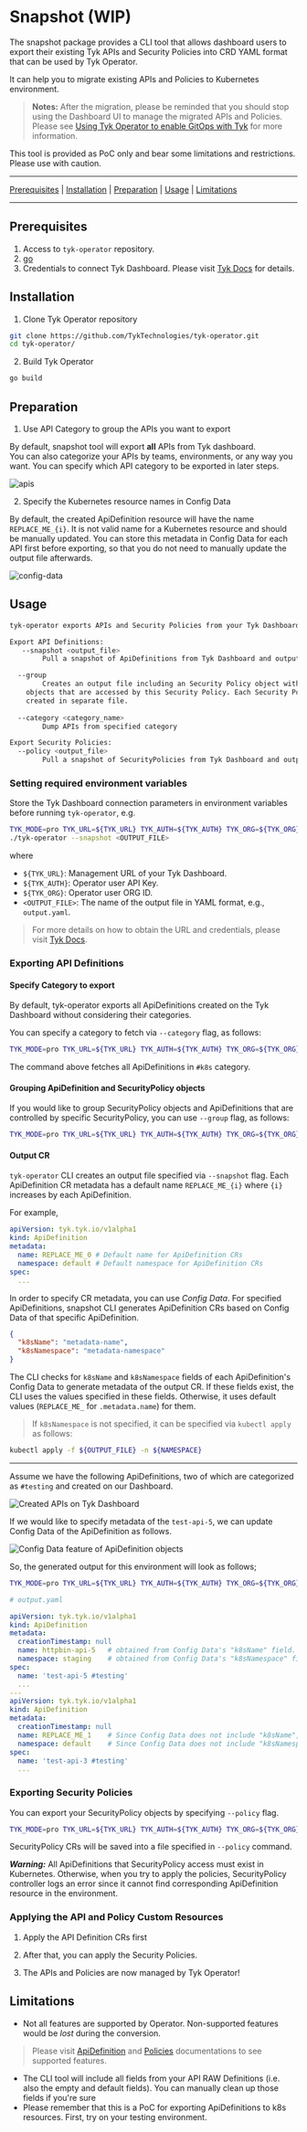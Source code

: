 # Snapshot (WIP)

The snapshot package provides a CLI tool that allows dashboard users to export their 
existing Tyk APIs and Security Policies into CRD YAML format that can be used by 
Tyk Operator. 

It can help you to migrate existing APIs and Policies to Kubernetes environment.

> **Notes:** After the migration, please be reminded that you should stop using 
the Dashboard UI to manage the migrated APIs and Policies. Please see 
[Using Tyk Operator to enable GitOps with Tyk](https://tyk.io/docs/getting-started/key-concepts/gitops-with-tyk/) 
for more information.

This tool is provided as PoC only and bear some limitations and restrictions. 
Please use with caution.

---

[Prerequisites](#prerequisites) | [Installation](#installation) | [Preparation](#preparation) | [Usage](#usage) | [Limitations](#limitations)

---

## Prerequisites

1. Access to `tyk-operator` repository.
2. [go](https://go.dev/doc/install)
3. Credentials to connect Tyk Dashboard. Please visit [Tyk Docs](https://tyk.io/docs/tyk-stack/tyk-operator/installing-tyk-operator/#tyk-self-managed-hybrid) for details.

## Installation

1. Clone Tyk Operator repository
```bash
git clone https://github.com/TykTechnologies/tyk-operator.git
cd tyk-operator/
```

2. Build Tyk Operator
```bash
go build
```

## Preparation
1. Use API Category to group the APIs you want to export

By default, snapshot tool will export **all** APIs from Tyk dashboard.   
You can also categorize your APIs by teams, environments, or any way you want. 
You can specify which API category to be exported in later steps.

![apis](./img/apis.png)

2. Specify the Kubernetes resource names in Config Data

By default, the created ApiDefinition resource will have the name `REPLACE_ME_{i}`. 
It is not valid name for a Kubernetes resource and should be manually updated. 
You can store this metadata in Config Data for each API first before exporting, 
so that you do not need to manually update the output file afterwards.

![config-data](./img/config-data.png)

## Usage
```bash
tyk-operator exports APIs and Security Policies from your Tyk Dashboard to Custom Resource that can be used with Tyk Operator

Export API Definitions:
   --snapshot <output_file>
    	Pull a snapshot of ApiDefinitions from Tyk Dashboard and output as CR

  --group
    	Creates an output file including an Security Policy object with ApiDefinition 
    objects that are accessed by this Security Policy. Each Security Policy is 
    created in separate file.
 
  --category <category_name>
    	Dump APIs from specified category

Export Security Policies:
  --policy <output_file>
    	Pull a snapshot of SecurityPolicies from Tyk Dashboard and output as CR
```

### Setting required environment variables

Store the Tyk Dashboard connection parameters in environment variables before running 
`tyk-operator`, e.g.

```bash
TYK_MODE=pro TYK_URL=${TYK_URL} TYK_AUTH=${TYK_AUTH} TYK_ORG=${TYK_ORG} \
./tyk-operator --snapshot <OUTPUT_FILE>
```

where
- `${TYK_URL}`: Management URL of your Tyk Dashboard.
- `${TYK_AUTH}`: Operator user API Key.
- `${TYK_ORG}`: Operator user ORG ID.
- `<OUTPUT_FILE>`: The name of the output file in YAML format, e.g., `output.yaml`.

> For more details on how to obtain the URL and credentials, please visit [Tyk Docs](https://tyk.io/docs/tyk-stack/tyk-operator/installing-tyk-operator/#tyk-self-managed-hybrid).

### Exporting API Definitions

#### Specify Category to export

By default, tyk-operator exports all ApiDefinitions created on the Tyk Dashboard
without considering their categories. 

You can specify a category to fetch via `--category` flag, as follows:
```bash
TYK_MODE=pro TYK_URL=${TYK_URL} TYK_AUTH=${TYK_AUTH} TYK_ORG=${TYK_ORG} ./tyk-operator --snapshot output.yaml --category k8s
```
The command above fetches all ApiDefinitions in `#k8s` category.

#### Grouping ApiDefinition and SecurityPolicy objects

If you would like to group SecurityPolicy objects and ApiDefinitions that are controlled
by specific SecurityPolicy, you can use `--group` flag, as follows:
```bash
TYK_MODE=pro TYK_URL=${TYK_URL} TYK_AUTH=${TYK_AUTH} TYK_ORG=${TYK_ORG} ./tyk-operator --group
```

#### Output CR

`tyk-operator` CLI creates an output file specified via `--snapshot` flag. Each 
ApiDefinition CR metadata has a default name  `REPLACE_ME_{i}` where `{i}` increases 
by each ApiDefinition.

For example,
```yaml
apiVersion: tyk.tyk.io/v1alpha1
kind: ApiDefinition
metadata:
  name: REPLACE_ME_0 # Default name for ApiDefinition CRs
  namespace: default # Default namespace for ApiDefinition CRs
spec:
  ...
```

In order to specify CR metadata, you can use *Config Data*. For specified ApiDefinitions,
snapshot CLI generates ApiDefinition CRs based on Config Data of that specific ApiDefinition.

```json
{
  "k8sName": "metadata-name",
  "k8sNamespace": "metadata-namespace"
}
```

The CLI checks for `k8sName` and `k8sNamespace` fields of each ApiDefinition's 
Config Data to generate metadata of the output CR. If these fields exist, the CLI 
uses the values specified in these fields. Otherwise, it uses default values 
(`REPLACE_ME_` for `.metadata.name`) for them.

> If `k8sNamespace` is not specified, it can be specified via `kubectl apply` as follows:
```bash
kubectl apply -f ${OUTPUT_FILE} -n ${NAMESPACE}
```

<hr/>

Assume we have the following ApiDefinitions, two of which are categorized as `#testing` 
and created on our Dashboard.

![Created APIs on Tyk Dashboard](./img/apis.png)

If we would like to specify metadata of the `test-api-5`, we can update Config Data
of the ApiDefinition as follows.

![Config Data feature of ApiDefinition objects](./img/config-data.png)

So, the generated output for this environment will look as follows;
```bash
TYK_MODE=pro TYK_URL=${TYK_URL} TYK_AUTH=${TYK_AUTH} TYK_ORG=${TYK_ORG} ./tyk-operator --snapshot output.yaml --category testing
```
```yaml
# output.yaml

apiVersion: tyk.tyk.io/v1alpha1
kind: ApiDefinition
metadata:
  creationTimestamp: null
  name: httpbin-api-5   # obtained from Config Data's "k8sName" field.
  namespace: staging    # obtained from Config Data's "k8sNamespace" field. 
spec:
  name: 'test-api-5 #testing'
  ...
---
apiVersion: tyk.tyk.io/v1alpha1
kind: ApiDefinition
metadata:
  creationTimestamp: null
  name: REPLACE_ME_1    # Since Config Data does not include "k8sName", default name is used.
  namespace: default    # Since Config Data does not include "k8sNamespace", default namespace is used.
spec:
  name: 'test-api-3 #testing'
  ...
```

### Exporting Security Policies

You can export your SecurityPolicy objects by specifying `--policy` flag.
```bash
TYK_MODE=pro TYK_URL=${TYK_URL} TYK_AUTH=${TYK_AUTH} TYK_ORG=${TYK_ORG} ./tyk-operator --snapshot output.yaml --policy policies.yaml
```
SecurityPolicy CRs will be saved into a file specified in `--policy` command.

_**Warning:**_ All ApiDefinitions that SecurityPolicy access must exist in Kubernetes.
Otherwise, when you try to apply the policies, SecurityPolicy controller logs an error since it cannot find corresponding ApiDefinition resource in the environment.

### Applying the API and Policy Custom Resources

1. Apply the API Definition CRs first

2. After that, you can apply the Security Policies.

3. The APIs and Policies are now managed by Tyk Operator!

## Limitations
- Not all features are supported by Operator. Non-supported features would be
_lost_ during the conversion. 

> Please visit [ApiDefinition](https://github.com/TykTechnologies/tyk-operator/blob/master/docs/api_definitions.md) and [Policies](https://github.com/TykTechnologies/tyk-operator/blob/master/docs/policies.md) documentations to see supported features.

- The CLI tool will include all fields from your API RAW Definitions (i.e. also the empty and default fields). You can manually clean up those fields if you're sure 
- Please remember that this is a PoC for exporting ApiDefinitions to k8s resources. 
First, try on your testing environment.
